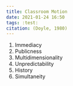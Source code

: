 ```yaml
---
title: Classroom Motion
date: 2021-01-24 16:50
tags: :test:
citation: (Doyle, 1980)
---
```


1. Immediacy
2. Publicness
3. Multidimensionality
4. Unpredictability
5. History
6. Simultaneity

